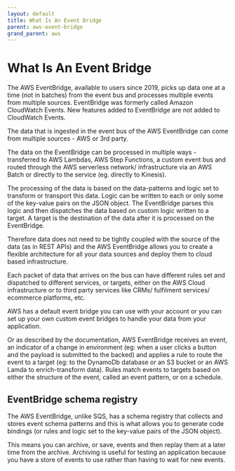 ```yaml
---
layout: default
title: What Is An Event Bridge
parent: aws-event-bridge
grand_parent: aws
---
```


# What Is An Event Bridge

The AWS EventBridge, available to users since 2019, picks up data one at a time (not in batches) from the event bus and processes multiple events from multiple sources. EventBridge was formerly called Amazon CloudWatch Events. New features added to EventBridge are not added to CloudWatch Events.

The data that is ingested in the event bus of the AWS EventBridge can come from multiple sources - AWS or 3rd party.

The data on the EventBridge can be processed in multiple ways - transferred to AWS Lambdas, AWS Step Functions, a custom event bus and routed through the AWS serverless network/ infrastructure via an AWS Batch or directly to the service (eg. directly to Kinesis).

The processing of the data is based on the data-patterns and logic set to transform or transport this data. Logic can be written to each or only some of the key-value pairs on the JSON object. The EventBridge parses this logic and then dispatches the data based on custom logic written to a target. A target is the destination of the data after it is processed on the EventBridge.

Therefore data does not need to be tightly coupled with the source of the data (as in REST APIs) and the AWS EventBridge allows you to create a flexible architecture for all your data sources and deploy them to cloud based infrastructure.

Each packet of data that arrives on the bus can have different rules set and dispatched to different services, or targets, either on the AWS Cloud infrastructure or to third party services like CRMs/ fulfilment services/ ecommerce platforms, etc.

AWS has a default event bridge you can use with your account or you can set up your own custom event bridges to handle your data from your application.

Or as described by the documentation, AWS EventBridge receives an event, an indicator of a change in environment (eg: when a user clicks a button and the payload is submitted to the backed) and applies a rule to route the event to a target (eg: to the DynamoDb database or an S3 bucket or an AWS Lamda to enrich-transform data). Rules match events to targets based on either the structure of the event, called an event pattern, or on a schedule.

## EventBridge schema registry

The AWS EventBridge, unlike SQS, has a schema registry that collects and stores event schema patterns and this is what allows you to generate code bindings (or rules and logic set to the key-value pairs of the JSON object).

This means you can archive, or save, events and then replay them at a later time from the archive. Archiving is useful for testing an application because you have a store of events to use rather than having to wait for new events.

